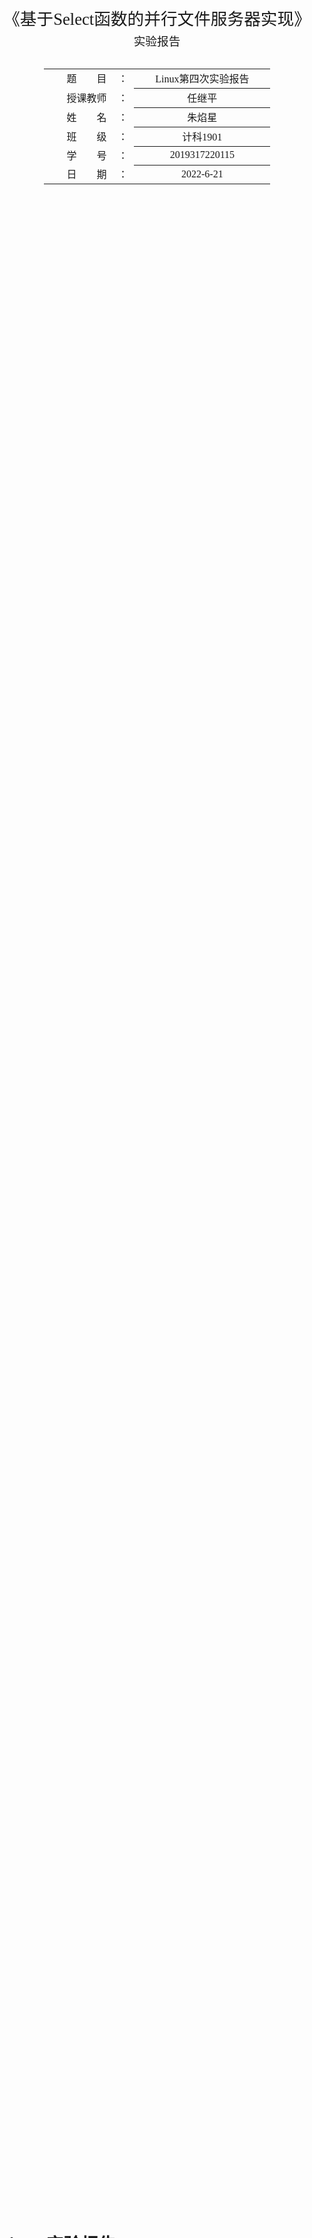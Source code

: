 <div class="cover" style="page-break-after:always;font-family:方正公文仿宋;width:100%;height:100%;border:none;margin: 0 auto;text-align:center;">
    <div style="width:60%;margin: 0 auto;height:0;padding-bottom:10%;">
        </br>
        <img src="https://s1.vika.cn/space/2022/06/11/f9da4f7f70174c899c960d7644cdaf76" alt="校名" style="width:100%;"/>
    </div>
    </br></br></br></br></br>
    <div style="width:60%;margin: 0 auto;height:0;padding-bottom:40%;">
        <img src="https://s1.vika.cn/space/2022/06/11/03e97917bb634f1b9468b3a4b9e2c5a7" alt="校徽" style="width:80%;"/>
	</div>
		</br></br></br>
    <span style="font-family:华文黑体Bold;text-align:center;font-size:20pt;margin: 10pt auto;line-height:30pt;">《基于Select函数的并行文件服务器实现》</span>
    <p style="text-align:center;font-size:14pt;margin: 0 auto">实验报告 </p>
    </br>
    </br>
    <table style="border:none;text-align:center;width:72%;font-family:仿宋;font-size:14px; margin: 0 auto;">
    <tbody style="font-family:方正公文仿宋;font-size:12pt;">
    	<tr style="font-weight:normal;"> 
    		<td style="width:20%;text-align:right;">题　　目</td>
    		<td style="width:2%">：</td> 
    		<td style="width:40%;font-weight:normal;border-bottom: 1px solid;text-align:center;font-family:华文仿宋"> Linux第四次实验报告</td>     </tr>
    	<tr style="font-weight:normal;"> 
    		<td style="width:20%;text-align:right;">授课教师</td>
    		<td style="width:2%">：</td> 
    		<td style="width:40%;font-weight:normal;border-bottom: 1px solid;text-align:center;font-family:华文仿宋">任继平</td>     </tr>
    	<tr style="font-weight:normal;"> 
    		<td style="width:20%;text-align:right;">姓　　名</td>
    		<td style="width:2%">：</td> 
    		<td style="width:40%;font-weight:normal;border-bottom: 1px solid;text-align:center;font-family:华文仿宋"> 朱焰星</td>     </tr>
        <tr style="font-weight:normal;"> 
    		<td style="width:20%;text-align:right;">班　　级</td>
    		<td style="width:2%">：</td> 
    		<td style="width:40%;font-weight:normal;border-bottom: 1px solid;text-align:center;font-family:华文仿宋"> 计科1901</td>     </tr>
    	<tr style="font-weight:normal;"> 
    		<td style="width:20%;text-align:right;">学　　号</td>
    		<td style="width:2%">：</td> 
    		<td style="width:40%;font-weight:normal;border-bottom: 1px solid;text-align:center;font-family:华文仿宋">2019317220115 </td>     </tr>
    	<tr style="font-weight:normal;"> 
    		<td style="width:20%;text-align:right;">日　　期</td>
    		<td style="width:2%">：</td> 
    		<td style="width:40%;font-weight:normal;border-bottom: 1px solid;text-align:center;font-family:华文仿宋">2022-6-21</td>     </tr>
    </tbody>              
    </table>
</div>




<!-- 注释语句：导出PDF时会在这里分页 -->

# Linux实验报告

## 实验目的 

基于Linux中并行机制的应用开发，掌握有关并行机制和服务器函数的使用方法，并通过并行机制改善服务器性能。

## 实验内容

（1）实现文件服务器的上传，下载功能。

（2）利用Select()函数实现服务器处理请求的并行。


## 实验步骤

### 基础概念

`Select函数`

`Select()`可以实现I/O端口的复用，函数使用的总体思路如下：

1. 首先我们需要将我们所关心的文件标识符（Linux下一切皆文件，每一个socket建立都会返回一个文件标识符，即一个整数）加入到select函数监测的队列（代码中指fdset）中
2. 一旦这些文件描述符所代表的事件有读、写或异常请求，select函数会返回一个大于0的整数，此时配合使用FD_ISSET(int fd, fd_set *fd_set)函数来判断fd是否有新事件到来。
3. 一旦某个文件描述符fd发生可读事件，FD_ISSET函数会返回1，此时我们可以通过if（）条件判断语句进行相应的操作。

```c++
/* According to POSIX.1-2001 */
#include <sys/select.h>
/* According to earlier standards */
#include <sys/time.h>
#include <sys/types.h>
#include <unistd.h>

int select(int nfds, fd_set *readfds, fd_set *writefds,
    fd_set *exceptfds, struct timeval *timeout);
```

1. `nfds`：取值为所监控的最大的文件描述符的数值 + 1（最大为1024），可以提高`select`的监控效率
2. `fd_set` ：是一个结构体，在结构体内部是一个`fds_bits`数组，他的使用可以看成是一个位图，一共1024位，对应着1024个文件描述符

### 任务分析

使用并发服务器的设计思想，实现一个功能类似于数据库的文件服务器。该文件服务器支持对文件的保存，实现客户端与服务器交互的三大功能。

(1)实现客户端查看服务器的目录的所有文件名。

(2)实现客户端可以下载服务器的目录的文件。

(3)实现客户端能够上传文件到服务器。

### 设计程序流程 

```mermaid
graph TD;
subgraph 服务器主进程;
1[绑定地址]
2[监听连接]
3[接受连接]
4[创建子进程]
5[关闭连接套接字]
end
5-->2
1-->2-->3-->4-->5

subgraph 服务器子进程
01[关闭监听套接字]
02[处理请求]
03[关闭套接字]
04[子进程结束]
end
01-->02-->03-->04

4--->01
```

### 程序分析

使用Select的优点和缺点：

优点：

1. select 遵循的是posix标准，可以跨平台操作
2. select 对于超时的时间可以控制在微秒中

缺点：

1. select 是轮询遍历的，监控的效率会随着文件描述符的增多而下降
2. select 可以监控的文件描述符是有上限的（1024），取决于内核中__FD_SETSIZE宏的值
   select 在监控文件描述符的时候，需要将集合拷贝到内核当中；当监控的文件描述符就绪的时候，同样会从内核拷贝到用户空间中，他的效率会受到影响
3. select 在返回就绪的文件描述符的时候，会把集合中没有就绪的文件描述符删除掉，导致第二次在监控的时候还需要重新添加
4. select 无法直接查看那个文件描述符已经就绪，需要手动通过返回事件的集合去判断
5. select 的超时机制，如果在循环判断的情况下，每次调用之前都需要更新一下时间。因为在计时的时候，这个结构体中的时间是会变的

### 程序调试

先启动服务器程序。传递端口号，设置为8080，再启动客户端器程序，同样设置端口为8080

## 实验总结



服务器按处理方式可以分为迭代服务器和并发服务器两类。平常用C写的简单Socket客户端服务器通信，服务器每次只能处理一个客户的请求，它实现简单但效率很低，通常这种服务器被称为迭代服务器。 然而在实际应用中，不可能让一个服务器长时间地为一个客户服务，而需要其具有同时处理 多个客户请求的能力，这种同时可以处理多个客户请求的服务器称为并发服务器，其效率很 高却实现复杂。在实际应用中，并发服务器应用的最广泛。 

在本次实验，在Linux环境下，使用socket编程，通过I/O端口的复用（select函数）实现了基于TCP协议的并发服务器，所谓并发，即可以同时处理数个客户端的连接请求或已建立连接的数据收发服务。

## 附录

### 服务端

接受连接请求，建立连接，做出回应

```c++
#include <stdio.h>
#include <stdlib.h>
#include <string.h>
#include <unistd.h>
#include <sys/types.h>         
#include <sys/socket.h>
#include <time.h>
#include <sys/socket.h>
#include <netinet/in.h>
#include <netinet/ip.h>
#include <arpa/inet.h>
#include <sys/stat.h>
#include <fcntl.h>
#include <pthread.h>

int main()
{
    int sockListen, sockConn, index;
    int selectfd, client[5];
    int i, maxfd, clientid;
    fd_set fdset;
    char sendbuf[200];
    char recvbuf[200];
    int DataNum;
    struct sockaddr_in addrSrv;
    struct sockaddr_in addrClient;
    struct timeval timeout = { 0, 1 }; // 分别是秒和毫秒

    //创建一个服务器端socket
    if ((sockListen = socket(AF_INET, SOCK_STREAM, 0)) < 0)
    {
        perror("socket() failed ");
        exit(EXIT_FAILURE);
    }
    printf("sockListen:%d\n", sockListen);
    memset(&addrSrv, 0, sizeof(addrSrv));
    addrSrv.sin_addr.s_addr = inet_addr("192.168.***.***");
    addrSrv.sin_family = AF_INET;
    addrSrv.sin_port = htons(****);

    int opt = 1;
    if (setsockopt(sockListen, SOL_SOCKET, SO_REUSEADDR, &opt, sizeof(opt)) != 0)//防止地址占用
    {
        perror("Server setsockopt failed");
        exit(EXIT_FAILURE);
    }
   
    if (bind(sockListen, (struct sockaddr*)&addrSrv, sizeof(addrSrv)) == -1)
    {
        perror(" bind failed ");
        exit(EXIT_FAILURE);
    }

    if (listen(sockListen, 5) == -1) //listen函数将连接的客户端放入队列，参数2为队列长度。
    {
        perror(" listen failed ");
        exit(EXIT_FAILURE);
    }
    printf("*Start listening \n*Waiting for client's request  \n");
    maxfd = sockListen;
    memset(client, -1, sizeof(client));

    while (1)
    {
        FD_ZERO(&fdset);
        FD_SET(sockListen, &fdset);
        for (i = 0; i < 5; i++)
        {
            if (client[i] > 0)
            {
                FD_SET(client[i], &fdset);
            }
        }

        selectfd = select(maxfd + 1, &fdset, NULL, NULL, NULL);//
        if (selectfd == 0)
        {
            printf("timeout");
            exit(EXIT_FAILURE);
        }
        if (selectfd < 0)
        {
            perror("select");
            exit(EXIT_FAILURE);
        }
        if (selectfd > 0)
        {
            for (index = 3; index <= maxfd + 1; index++)//i++
            {
                if (!FD_ISSET(index, &fdset))
                {
                    continue;
                }
                if (index == sockListen)
                {
                    socklen_t len = sizeof(addrClient);
                    memset(&addrClient, 0, sizeof(addrClient));
                    if ((sockConn = accept(sockListen, (struct sockaddr*)&addrClient, &len)) < 0)//"maxfd+1"
                    {
                        perror("accept");
                    }
                    else
                    {
                        printf("new socket fd:%d\n", sockConn);
                        for (i = 0; i < 5; i++)
                        {
                            if (client[i] < 0)
                            {
                                client[i] = sockConn;
                                break;
                            }
                        }
                        if (sockConn > maxfd)
                        {
                            maxfd = sockConn;
                        }
                        printf("New connection accepted:Client%d\n", i + 1);
                        printf("the connected IP: %s,the port :%d\n", inet_ntoa(addrClient.sin_addr), htons(addrClient.sin_port));
                        break;
                    }
                }
                else
                {
                    for (i = 0; i < 5; i++)
                    {
                        if (client[i] == index)
                        {
                            clientid = i;
                            break;
                        }
                    }
                    DataNum = recv(index, recvbuf, 200, 0);
                    if (DataNum == 0)
                    {
                        close(index);
                        FD_CLR(index, &fdset);
                        client[clientid] = -1;
                        printf("client%d closed!\n", clientid + 1);
                        continue;
                    }
               
                    if (strcmp(recvbuf, "quit") == 0)
                    {
                        close(index);
                        FD_CLR(index, &fdset);
                        client[clientid] = -1;

                    }
                    printf("RECV--Client%d:the nummber :%d,the content:%s\n", clientid + 1, DataNum, recvbuf);
                    memset(recvbuf, 0, strlen(recvbuf));//clear
                    break;
                }
            }
        }
    }

    close(sockConn);
    close(sockListen);

}
```

### 服务端

1. 发起建立连接请求
2. 发送数据
3. 最后进行功能验证时可以同时启用多个客户端同时进行连接或数据发送代码片.

```c++
#include <stdio.h>
#include <stdlib.h>
#include <string.h>
#include <unistd.h>
#include <sys/types.h>         
#include <sys/socket.h>
#include <time.h>
#include <sys/socket.h>
#include <netinet/in.h>
#include <netinet/ip.h> 
#include <arpa/inet.h>
#include <sys/stat.h>
#include <fcntl.h>

int main()
{
    int sockclt;
    char sendbuf[200];
    char recvbuf[200];
    int DataNum;
    struct sockaddr_in addrSrv;
    memset(&addrSrv, 0, sizeof(addrSrv));//clear addrsrv
    addrSrv.sin_addr.s_addr = inet_addr("192.168.***.***");
    addrSrv.sin_family = AF_INET;
    addrSrv.sin_port = htons(***);

    if ((sockclt = socket(AF_INET, SOCK_STREAM, 0)) == -1)
    {
        perror("socket failed");
        exit(EXIT_FAILURE);
    }
   
    if ((connect(sockclt, (struct sockaddr*)&addrSrv, sizeof(addrSrv))) == -1)
        {
            perror("connection failed");
        }

    printf("Connected!\n");
    //send
    while (1)
    {
        printf("input your message:");
        scanf("%s", sendbuf);
        //printf("the message is %s \n",sendbuf);
        if (strcmp(sendbuf, "quit") == 0)
        {
            break;
        }
        DataNum = send(sockclt, sendbuf, strlen(sendbuf), 0);
        printf("the nummber you sent is %d\n", DataNum);
        if (DataNum < 0)
        {
            perror("send failed");
            exit(EXIT_FAILURE);
        }
    }
    printf("send stoped!");
    close(sockclt);
}
```

